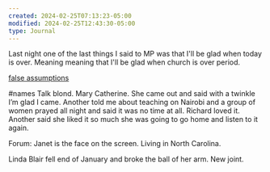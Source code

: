 ```yaml
---
created: 2024-02-25T07:13:23-05:00
modified: 2024-02-25T12:43:30-05:00
type: Journal
---
```


Last night one of the last things I said to MP was that I'll be glad when today is over. 
Meaning meaning that I'll be glad when church is over period.

[false assumptions](https://www.fixdemocracyfirst.org/post/6-the-myths-that-blind-us)

#names
Talk blond. Mary Catherine. She came out and said with a twinkle I’m glad I came. Another told me about teaching on Nairobi and a group of women prayed all night and said it was no time at all. Richard loved it. Another said she liked it so much she was going to go home and listen to it again.

Forum: Janet is the face on the screen. Living in North Carolina.

Linda Blair fell end of January and broke the ball of her arm. New joint.

